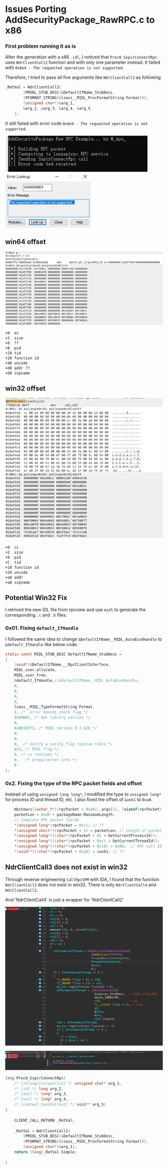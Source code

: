 # Issues Porting AddSecurityPackage_RawRPC.c to x86


### First problem running it as is

After the generation with a x86 `.idl`, I noticed that `Proc0_SspirConnectRpc` uses `NdrClientCall2` function and with only one parameter instead. It failed with `0x6e4 - The requested operation is not supported`.


Therefore, I tried to pass all five arguments like `NdrClientCall3` as following

```c
_RetVal = NdrClientCall2(
		(PMIDL_STUB_DESC)&DefaultIfName_StubDesc,
		(PFORMAT_STRING)&lsass__MIDL_ProcFormatString.Format[0],
		(unsigned char*)&arg_1, 
		&arg_2, &arg_3, &arg_4, &arg_5
	);
```

It still failed with error code `0x6e4 - The requested operation is not supported`.


![Alt text](image-4.png)
![Alt text](image-5.png)


## win64 offset
![Alt text](image.png)
```text
+0	ec
+2	size
+0	??
+8	pid
+10	tid
+28	function id
+40	uncode
+d0	addr ??
+d8	sspname
```
## win32 offset
![Alt text](image-1.png)
```text
+0	cc
+2	size
+8	pid
+C	tid
+18	function id
+28	uncode
+a0	addr
+a8	sspname
```

## Potential Win32 Fix

I retrived the new IDL file from rpcview and use `midl` to generate the corresponding `.c` and `.h` files.

### 0x01. Fixing `default_IfHandle`

I followed the same idea to change `&DefaultIfName__MIDL_AutoBindHandle` to `&default_IfHandle` like below code.

```c
static const MIDL_STUB_DESC DefaultIfName_StubDesc =
{
    (void*)&DefaultIfName___RpcClientInterface,
    MIDL_user_allocate,
    MIDL_user_free,
    &default_IfHandle,//&DefaultIfName__MIDL_AutoBindHandle,
    0,
    0,
    0,
    0,
    lsass__MIDL_TypeFormatString.Format,
    1, /* -error bounds_check flag */
    0x60001, /* Ndr library version */
    0,
    0x8010272, /* MIDL Version 8.1.626 */
    0,
    0,
    0,  /* notify & notify_flag routine table */
    0x1, /* MIDL flag */
    0, /* cs routines */
    0,   /* proxy/server info */
    0
};
```

### 0x2. Fixing the type of the RPC packet fields and offset

Instead of using `unsigned long long*`, I modified the type to `unsigned long*` for process ID and thread ID, etc. I also fixed the offset of `&unk1` to `0xa0`.

```c
    mbstowcs((wchar_t*)(rpcPacket + 0xa8), argv[1], (sizeof(rpcPacket) - 0xa8) / 2);
	packetLen = 0xd8 + packageName.MaximumLength;
	// Complete RPC packet fields
	*(unsigned long*)rpcPacket = 0xcc; // ??
	*(unsigned short*)(rpcPacket + 2) = packetLen; // Length of packet
	*(unsigned long*)((char*)rpcPacket + 8) = GetCurrentProcessId();  // Process ID
	*(unsigned long*)((char*)rpcPacket + 0xc) = GetCurrentThreadId();  //Thread ID
	*(unsigned long*)((char*)rpcPacket + 0x18) = 0x0b;  // RPC call ID
	*(void**)((char*)rpcPacket + 0xa0) = &unk1; // ??
```


## NdrClientCall3 does not exist in win32

Through reverse engineering `CallRpcSPM` with IDA, I found that the function `NdrClientCall3` does not exist in win32. There is only `NdrClientCall4` and `NdrClientCall2`.

And 'NdrClientCall4' is just a wrapper for 'NdrClientCall2'

![Alt text](image-2.png)

![Alt text](image-3.png)

```c
long Proc0_SspirConnectRpc(
	/* [string][unique][in] */ unsigned char* arg_1,
	/* [in] */ long arg_2,
	/* [out] */ long* arg_3,
	/* [out] */ long* arg_4,
	/* [context_handle][out] */ void** arg_5)
{

	CLIENT_CALL_RETURN _RetVal;

	_RetVal = NdrClientCall2(
		(PMIDL_STUB_DESC)&DefaultIfName_StubDesc,
		(PFORMAT_STRING)&lsass__MIDL_ProcFormatString.Format[0],
		(unsigned char*)&arg_1);
	return (long)_RetVal.Simple;

}
```

